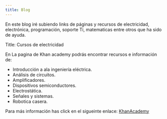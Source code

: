 ```yaml
---
title: Blog
---
```

En este blog iré subiendo links de páginas y recursos de electricidad, electrónica, programación, soporte Ti, matematicas entre otros que ha sido de ayuda.

Title: Cursos de electricidad

En La pagina de Khan academy podrás encontrar recursos e información de:

  * Introducción a ala ingeniería eléctrica.
  * Análisis de circuitos.
  * Amplificadores.
  * Dispositivos semiconductores.
  * Electrostática.
  * Señales y sistemas.
  * Robotica casera.

Para más información has click en el sigueinte enlace: <a href="https://es.khanacademy.org/science/electrical-engineering"> KhanAcademy </a>
